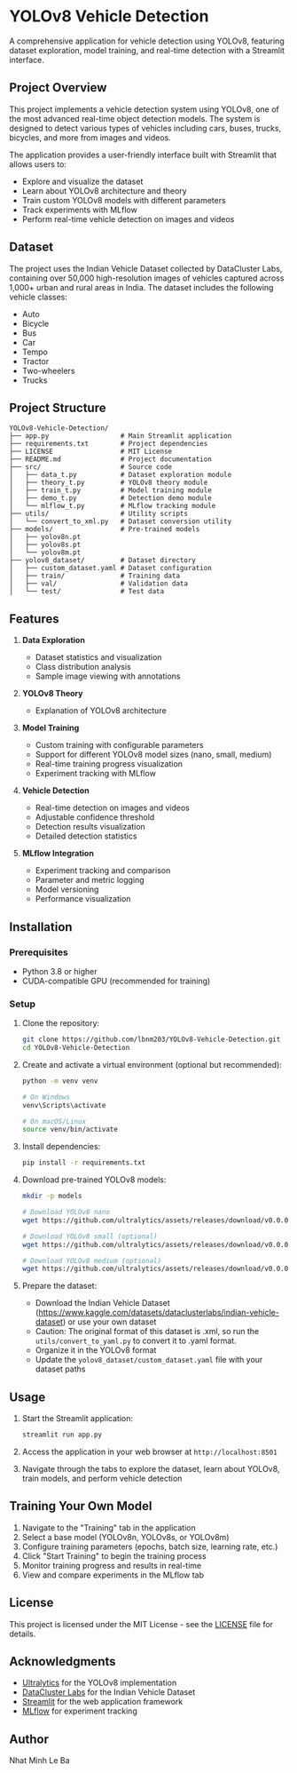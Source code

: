# YOLOv8 Vehicle Detection

A comprehensive application for vehicle detection using YOLOv8, featuring dataset exploration, model training, and real-time detection with a Streamlit interface.

## Project Overview

This project implements a vehicle detection system using YOLOv8, one of the most advanced real-time object detection models. The system is designed to detect various types of vehicles including cars, buses, trucks, bicycles, and more from images and videos.

The application provides a user-friendly interface built with Streamlit that allows users to:
- Explore and visualize the dataset
- Learn about YOLOv8 architecture and theory
- Train custom YOLOv8 models with different parameters
- Track experiments with MLflow
- Perform real-time vehicle detection on images and videos

## Dataset

The project uses the Indian Vehicle Dataset collected by DataCluster Labs, containing over 50,000 high-resolution images of vehicles captured across 1,000+ urban and rural areas in India. The dataset includes the following vehicle classes:
- Auto
- Bicycle
- Bus
- Car
- Tempo
- Tractor
- Two-wheelers
- Trucks

## Project Structure

```
YOLOv8-Vehicle-Detection/
├── app.py                  # Main Streamlit application
├── requirements.txt        # Project dependencies
├── LICENSE                 # MIT License
├── README.md               # Project documentation
├── src/                    # Source code
│   ├── data_t.py           # Dataset exploration module
│   ├── theory_t.py         # YOLOv8 theory module
│   ├── train_t.py          # Model training module
│   ├── demo_t.py           # Detection demo module
│   └── mlflow_t.py         # MLflow tracking module
├── utils/                  # Utility scripts
│   └── convert_to_xml.py   # Dataset conversion utility
├── models/                 # Pre-trained models
│   ├── yolov8n.pt
│   ├── yolov8s.pt
│   └── yolov8m.pt
├── yolov8_dataset/         # Dataset directory
│   ├── custom_dataset.yaml # Dataset configuration
│   ├── train/              # Training data
│   ├── val/                # Validation data
│   └── test/               # Test data
```

## Features

1. **Data Exploration**
   - Dataset statistics and visualization
   - Class distribution analysis
   - Sample image viewing with annotations

2. **YOLOv8 Theory**
   - Explanation of YOLOv8 architecture
   <!-- - Comparison with previous YOLO versions
   - Object detection concepts -->

3. **Model Training**
   - Custom training with configurable parameters
   - Support for different YOLOv8 model sizes (nano, small, medium)
   - Real-time training progress visualization
   - Experiment tracking with MLflow

4. **Vehicle Detection**
   - Real-time detection on images and videos
   - Adjustable confidence threshold
   - Detection results visualization
   - Detailed detection statistics

5. **MLflow Integration**
   - Experiment tracking and comparison
   - Parameter and metric logging
   - Model versioning
   - Performance visualization

## Installation

### Prerequisites
- Python 3.8 or higher
- CUDA-compatible GPU (recommended for training)

### Setup

1. Clone the repository:
   ```bash
   git clone https://github.com/lbnm203/YOLOv8-Vehicle-Detection.git
   cd YOLOv8-Vehicle-Detection
   ```

2. Create and activate a virtual environment (optional but recommended):
   ```bash
   python -m venv venv
   
   # On Windows
   venv\Scripts\activate
   
   # On macOS/Linux
   source venv/bin/activate
   ```

3. Install dependencies:
   ```bash
   pip install -r requirements.txt
   ```

4. Download pre-trained YOLOv8 models:
   ```bash
   mkdir -p models
   
   # Download YOLOv8 nano
   wget https://github.com/ultralytics/assets/releases/download/v0.0.0/yolov8n.pt -P models/
   
   # Download YOLOv8 small (optional)
   wget https://github.com/ultralytics/assets/releases/download/v0.0.0/yolov8s.pt -P models/
   
   # Download YOLOv8 medium (optional)
   wget https://github.com/ultralytics/assets/releases/download/v0.0.0/yolov8m.pt -P models/
   ```

5. Prepare the dataset:
   - Download the Indian Vehicle Dataset (https://www.kaggle.com/datasets/dataclusterlabs/indian-vehicle-dataset) or use your own dataset
   - Caution: The original format of this dataset is .xml, so run the `utils/convert_to_yaml.py` to convert it to .yaml format.
   - Organize it in the YOLOv8 format
   - Update the `yolov8_dataset/custom_dataset.yaml` file with your dataset paths

## Usage

1. Start the Streamlit application:
   ```bash
   streamlit run app.py
   ```

2. Access the application in your web browser at `http://localhost:8501`

3. Navigate through the tabs to explore the dataset, learn about YOLOv8, train models, and perform vehicle detection

## Training Your Own Model

1. Navigate to the "Training" tab in the application
2. Select a base model (YOLOv8n, YOLOv8s, or YOLOv8m)
3. Configure training parameters (epochs, batch size, learning rate, etc.)
4. Click "Start Training" to begin the training process
5. Monitor training progress and results in real-time
6. View and compare experiments in the MLflow tab

## License

This project is licensed under the MIT License - see the [LICENSE](LICENSE) file for details.

## Acknowledgments

- [Ultralytics](https://github.com/ultralytics/ultralytics) for the YOLOv8 implementation
- [DataCluster Labs](https://www.datacluster.ai/) for the Indian Vehicle Dataset
- [Streamlit](https://streamlit.io/) for the web application framework
- [MLflow](https://mlflow.org/) for experiment tracking

## Author

Nhat Minh Le Ba


